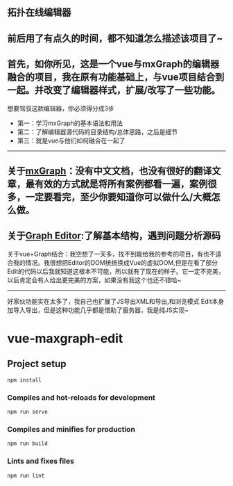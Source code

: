 ## 拓扑在线编辑器

前后用了有点久的时间，都不知道怎么描述该项目了~
---
首先，如你所见，这是一个vue与mxGraph的编辑器融合的项目，我在原有功能基础上，与vue项目结合到一起。并改变了编辑器样式，扩展/改写了一些功能。
---
想要驾驭这款编辑器，你必须得分成3步
- 第一：学习mxGraph的基本语法和用法
- 第二：了解编辑器源代码的目录结构/总体思路，之后是细节
- 第三：就是vue与他们如何融合在一起了

---

关于[mxGraph](https://github.com/maxGraph/maxGraph)：没有中文文档，也没有很好的翻译文章，最有效的方式就是将所有案例都看一遍，案例很多，一定要看完，至少你要知道你可以做什么/大概怎么做。
---
关于[Graph Editor](https://jgraph.github.io/mxgraph/javascript/examples/grapheditor/www/index.html):了解基本结构，遇到问题分析源码
---
关于vue+Graph结合：我空想了一天多，找不到能给我的参考的项目，有也不适合我的情况。我很想把Editor的DOM统统换成Vue的虚拟DOM,但是在看了部分Edit的代码以后我就知道这根本不可能，所以就有了现在的样子。它一定不完美，以后肯定会有人给出更完美的方案，如果没有我这个也还不错哈~

---
好家伙功能实在太多了，我自己也扩展了JS导出XML和导出,和浏览模式
Edit本身加导入导出，但是这种功能几乎都是借助了服务器，我是纯JS实现~

# vue-maxgraph-edit
## Project setup
```
npm install
```

### Compiles and hot-reloads for development
```
npm run serve
```

### Compiles and minifies for production
```
npm run build
```

### Lints and fixes files
```
npm run lint
```
